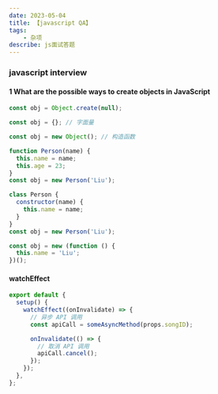 ```yaml
---
date: 2023-05-04
title: 【javascript QA】
tags: 
	- 杂项
describe: js面试答题
---
```


### javascript interview

#### 1 What are the possible ways to create objects in JavaScript

```javascript
const obj = Object.create(null);

const obj = {}; // 字面量

const obj = new Object(); // 构造函数

function Person(name) {
  this.name = name;
  this.age = 23;
}
const obj = new Person('Liu');

class Person {
  constructor(name) {
    this.name = name;
  }
}
const obj = new Person('Liu');

const obj = new (function () {
  this.name = 'Liu';
})();
```

#### watchEffect

```javascript
export default {
  setup() {
    watchEffect((onInvalidate) => {
      // 异步 API 调用
      const apiCall = someAsyncMethod(props.songID);

      onInvalidate(() => {
        // 取消 API 调用
        apiCall.cancel();
      });
    });
  },
};
```
